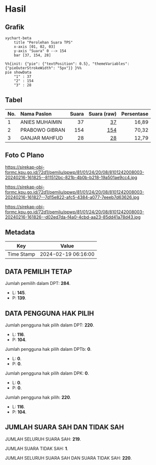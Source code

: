 # Hasil

## Grafik

```mermaid
xychart-beta
    title "Perolehan Suara TPS"
    x-axis [01, 02, 03]
    y-axis "Suara" 0 --> 154
    bar [37, 154, 28]
```

```mermaid
%%{init: {"pie": {"textPosition": 0.5}, "themeVariables": {"pieOuterStrokeWidth": "5px"}} }%%
pie showData
    "1" : 37
    "2" : 154
    "3" : 28
```

## Tabel

| No. | Nama Paslon    | Suara | Suara (raw) | Persentase |
|:--- |:-------------- | -----:| -----------:| ----------:|
| 1   | ANIES MUHAIMIN | 37    | [37][p-1]   | 16,89      |
| 2   | PRABOWO GIBRAN | 154   | [154][p-2]  | 70,32      |
| 3   | GANJAR MAHFUD  | 28    | [28][p-3]   | 12,79      |


[p-1]: https://github.com/gigit-pemilu/pemilu-2024-81-maluku/blob/main/pilpres/hitung-suara/sub/81-maluku/sub/01-maluku-tengah/sub/24-seram-utara-timur-seti/sub/2008-tanah-merah/sub/003-tps/sub/paslon-1.txt
[p-2]: https://github.com/gigit-pemilu/pemilu-2024-81-maluku/blob/main/pilpres/hitung-suara/sub/81-maluku/sub/01-maluku-tengah/sub/24-seram-utara-timur-seti/sub/2008-tanah-merah/sub/003-tps/sub/paslon-2.txt
[p-3]: https://github.com/gigit-pemilu/pemilu-2024-81-maluku/blob/main/pilpres/hitung-suara/sub/81-maluku/sub/01-maluku-tengah/sub/24-seram-utara-timur-seti/sub/2008-tanah-merah/sub/003-tps/sub/paslon-3.txt

## Foto C Plano

https://sirekap-obj-formc.kpu.go.id/72d1/pemilu/ppwp/81/01/24/20/08/8101242008003-20240216-161825--811512bc-821b-4b0b-b218-19a501ae9cc4.jpg

https://sirekap-obj-formc.kpu.go.id/72d1/pemilu/ppwp/81/01/24/20/08/8101242008003-20240216-161827--7d15e822-afc5-4384-a077-7eeeb7d63626.jpg

https://sirekap-obj-formc.kpu.go.id/72d1/pemilu/ppwp/81/01/24/20/08/8101242008003-20240216-161826--d02ed7da-f4a0-4cbd-aa23-85dd41a78d43.jpg


## Metadata

| Key        | Value               |
| ---------- | ------------------- |
| Time Stamp | 2024-02-19 06:16:00 |


## DATA PEMILIH TETAP

Jumlah pemilih dalam DPT: **284**.
 * L: **145**.
 * P: **139**.

## DATA PENGGUNA HAK PILIH

Jumlah pengguna hak pilih dalam DPT: **220**.
 * L: **116**.
 * P: **104**.

Jumlah pengguna hak pilih dalam DPTb: **0**.
 * L: **0**.
 * P: **0**.

Jumlah pengguna hak pilih dalam DPK: **0**.
 * L: **0**.
 * P: **0**.

Jumlah pengguna hak pilih: **220**.
 * L: **116**.
 * P: **104**.

## JUMLAH SUARA SAH DAN TIDAK SAH

JUMLAH SELURUH SUARA SAH: **219**.

JUMLAH SUARA TIDAK SAH: **1**.

JUMLAH SELURUH SUARA SAH DAN SUARA TIDAK SAH: **220**.


